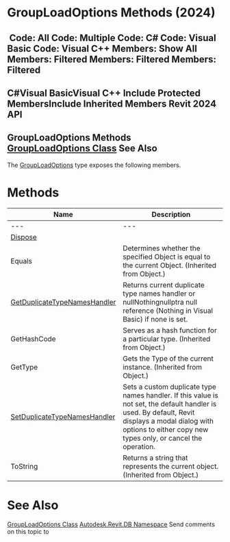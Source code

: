 # GroupLoadOptions Methods (2024)

﻿
 Code: All Code: Multiple Code: C# Code: Visual Basic Code: Visual C++  Members: Show All Members: Filtered Members: Filtered Members: Filtered   
---  
C#Visual BasicVisual C++
Include Protected MembersInclude Inherited Members
Revit 2024 API  
---  
GroupLoadOptions Methods  
[GroupLoadOptions Class](f2a76350-d174-9cf5-df5e-2febcc265722.md "GroupLoadOptions Class") See Also  
---  
The [GroupLoadOptions](f2a76350-d174-9cf5-df5e-2febcc265722.md "GroupLoadOptions Class") type exposes the following members.
# Methods
| Name | Description |
| --- | --- |
| --- | --- | --- |
| [Dispose](0174a6fd-482e-cbb4-c4c5-9c1c04b8f568.md "Dispose Method") |
| Equals | Determines whether the specified Object is equal to the current Object. (Inherited from Object.) |
| [GetDuplicateTypeNamesHandler](632172cb-da11-ab42-2b48-7d91fb783d10.md "GetDuplicateTypeNamesHandler Method") | Returns current duplicate type names handler or nullNothingnullptra null reference (Nothing in Visual Basic) if none is set. |
| GetHashCode | Serves as a hash function for a particular type.  (Inherited from Object.) |
| GetType | Gets the Type of the current instance. (Inherited from Object.) |
| [SetDuplicateTypeNamesHandler](37ce886d-73af-a152-d18e-c088c2b49c77.md "SetDuplicateTypeNamesHandler Method") | Sets a custom duplicate type names handler. If this value is not set, the default handler is used. By default, Revit displays a modal dialog with options to either copy new types only, or cancel the operation. |
| ToString | Returns a string that represents the current object. (Inherited from Object.) |

# See Also
[GroupLoadOptions Class](f2a76350-d174-9cf5-df5e-2febcc265722.md "GroupLoadOptions Class")
[Autodesk.Revit.DB Namespace](87546ba7-461b-c646-cbb1-2cb8f5bff8b2.md "Autodesk.Revit.DB Namespace")
Send comments on this topic to 